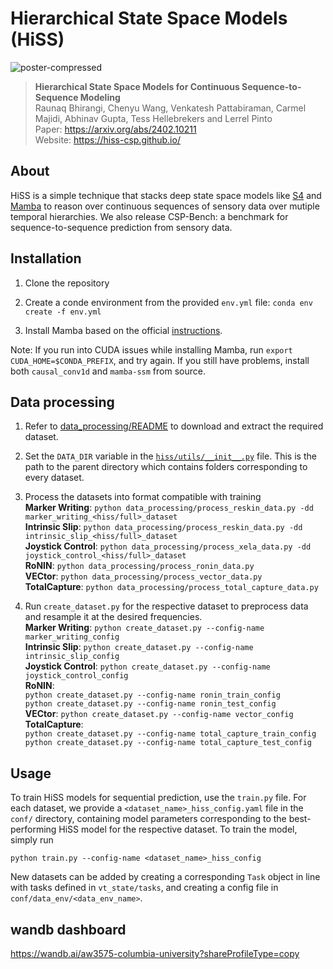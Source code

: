 # Hierarchical State Space Models (HiSS)
![poster-compressed](https://github.com/raunaqbhirangi/hiss/assets/73357354/33fe0d1d-a1f2-480b-9d5b-ac8318fbbae4)


> __Hierarchical State Space Models for Continuous Sequence-to-Sequence Modeling__ \
> Raunaq Bhirangi, Chenyu Wang, Venkatesh Pattabiraman, Carmel Majidi, Abhinav Gupta, Tess Hellebrekers and Lerrel Pinto\
> Paper: https://arxiv.org/abs/2402.10211 \
> Website: https://hiss-csp.github.io/

## About
HiSS is a simple technique that stacks deep state space models like [S4]() and [Mamba]() to reason over continuous sequences of sensory data over mutiple temporal hierarchies. We also release CSP-Bench: a benchmark for sequence-to-sequence prediction from sensory data.

## Installation
1. Clone the repository

2. Create a conde environment from the provided `env.yml` file: ```conda env create -f env.yml```

3. Install Mamba based on the official [instructions](https://github.com/state-spaces/mamba/tree/main?tab=readme-ov-file#installation).

Note: If you run into CUDA issues while installing Mamba, run ```export CUDA_HOME=$CONDA_PREFIX```, and try again. If you still have problems, install both `causal_conv1d` and `mamba-ssm` from source.

## Data processing
1. Refer to [data_processing/README](./data_processing/README.md) to download and extract the required dataset.

2. Set the `DATA_DIR` variable in the [`hiss/utils/__init__.py`](https://github.com/raunaqbhirangi/hiss/blob/main/hiss/utils/__init__.py) file. This is the path to the parent directory which contains folders corresponding to every dataset.

3. Process the datasets into format compatible with training
<br>__Marker Writing__: `python data_processing/process_reskin_data.py -dd marker_writing_<hiss/full>_dataset`
<br>__Intrinsic Slip__: `python data_processing/process_reskin_data.py -dd intrinsic_slip_<hiss/full>_dataset`
<br>__Joystick Control__: `python data_processing/process_xela_data.py -dd joystick_control_<hiss/full>_dataset`
<br>__RoNIN__: `python data_processing/process_ronin_data.py`
<br>__VECtor__: `python data_processing/process_vector_data.py`
<br>__TotalCapture__: `python data_processing/process_total_capture_data.py`

5. Run `create_dataset.py` for the respective dataset to preprocess data and resample it at the desired frequencies.
<br>__Marker Writing__: `python create_dataset.py --config-name marker_writing_config`
<br>__Intrinsic Slip__: `python create_dataset.py --config-name intrinsic_slip_config`
<br>__Joystick Control__: `python create_dataset.py --config-name joystick_control_config`
<br>__RoNIN__:
<br> `python create_dataset.py --config-name ronin_train_config`
<br> `python create_dataset.py --config-name ronin_test_config`
<br>__VECtor__: `python create_dataset.py --config-name vector_config`
<br>__TotalCapture__:
<br> `python create_dataset.py --config-name total_capture_train_config`
<br> `python create_dataset.py --config-name total_capture_test_config`



## Usage
To train HiSS models for sequential prediction, use the `train.py` file. For each dataset, we provide a `<dataset_name>_hiss_config.yaml` file in the `conf/` directory, containing model parameters corresponding to the best-performing HiSS model for the respective dataset. To train the model, simply run

```
python train.py --config-name <dataset_name>_hiss_config
```

New datasets can be added by creating a corresponding `Task` object in line with tasks defined in `vt_state/tasks`, and creating a config file in `conf/data_env/<data_env_name>`.


## wandb dashboard

https://wandb.ai/aw3575-columbia-university?shareProfileType=copy